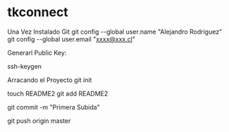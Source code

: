 tkconnect
=========

Una Vez Instalado Git
git config --global user.name "Alejandro Rodriguez"
git config --global user.email	"xxxx@xxx.cl"

Generarl Public Key:

ssh-keygen

Arracando el Proyecto
git init

touch README2
git add README2

git commit -m "Primera Subida"

git push origin master
